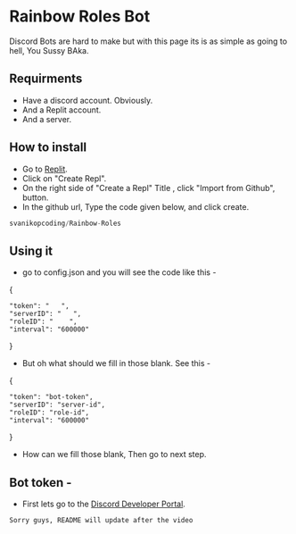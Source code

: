 
# Rainbow Roles Bot
Discord Bots are hard to make but with this page its is as simple as going to hell, You Sussy BAka.


## Requirments

- Have a discord account. Obviously.
- And a Replit account.
- And a server.



##  How to install

- Go to [Replit](https://replit.com/~).
- Click on "Create Repl".
- On the right side of "Create a Repl" Title , click "Import from Github", button.
- In the github url, Type the code given below, and click create.


```js
svanikopcoding/Rainbow-Roles
```


## Using it

- go to config.json and you will see the code like this -


{


    "token": "   ",
    "serverID": "   ",
    "roleID": "    ",
    "interval": "600000"
}
    
- But oh what should we fill in those blank. See this -   

{


    "token": "bot-token",
    "serverID": "server-id",
    "roleID": "role-id",
    "interval": "600000"
}

- How can we fill those blank, Then go to next step.



## Bot token - 

- First lets go to the [Discord Developer Portal](https://discord.com/developers/applications).




```Sorry guys, README will update after the video```